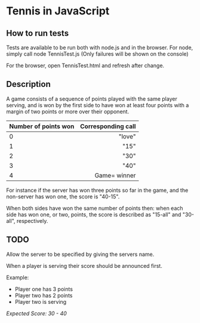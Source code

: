 # Tennis in JavaScript

## How to run tests
Tests are available to be run both with node.js and in the browser.
For node, simply call
  node TennisTest.js
(Only failures will be shown on the console)

For the browser, open TennisTest.html and refresh after change.

## Description
A game consists of a sequence of points played with the same player serving, and is won by the first side to have won at least four points with a margin of two points or more over their opponent.


| Number of points won |	Corresponding call |
|---|-------:|
| 0	| "love" |
| 1 | "15"   |
| 2	| "30"   |
| 3	| "40"   |
| 4	| Game= winner |

For instance if the server has won three points so far in the game, and the non-server has won one, the score is "40-15".

When both sides have won the same number of points then: when each side has won one, or two, points, the score is described as "15-all" and "30-all", respectively.

## TODO

Allow the server to be specified by giving the servers name.

When a player is serving their score should be announced first.

Example:
* Player one has 3 points
* Player two has 2 points
* Player two is serving

*Expected Score: 30 - 40*
